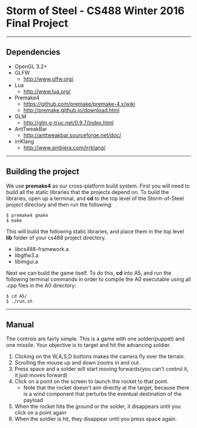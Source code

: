 # Storm of Steel - CS488 Winter 2016 Final Project

----

## Dependencies
* OpenGL 3.2+
* GLFW
    * http://www.glfw.org/
* Lua
    * http://www.lua.org/
* Premake4
    * https://github.com/premake/premake-4.x/wiki
    * http://premake.github.io/download.html
* GLM
    * http://glm.g-truc.net/0.9.7/index.html
* AntTweakBar
    * http://anttweakbar.sourceforge.net/doc/
* irrKlang
    * http://www.ambiera.com/irrklang/


---

## Building the project
We use **premake4** as our cross-platform build system. First you will need to build all
the static libraries that the projects depend on. To build the libraries, open up a
terminal, and **cd** to the top level of the Storm-of-Steel project directory and then run the
following:

    $ premake4 gmake
    $ make

This will build the following static libraries, and place them in the top level **lib**
folder of your cs488 project directory.
* libcs488-framework.a
* libglfw3.a
* libimgui.a

Next we can build the game itself.  To do this, **cd** into A5, and run the following terminal
commands in order to compile the A0 executable using all .cpp files in the A0 directory:

    $ cd A5/
    $ ./run.sh

---

## Manual
The controls are fairly simple.  This is a game with one solder(puppet) and one missile.
Your objective is to target and hit the advancing soldier.

1) Clicking on the W,A,S,D buttons makes the camera fly over the terrain.
2) Scrolling the mouse up and down zooms in and out.
3) Press space and a solder will start moving forwards(you can't control it, it just moves forward)
4) Click on a point on the screen to launch the rocket to that point.
    - Note that the rocket doesn't aim directly at the target,
  because there is a wind component that perturbs the eventual destination of the payload
5) When the rocket hits the ground or the solder, it disappears until you click on a point again
6) When the soldier is hit, they disappear until you press space again.
